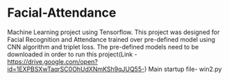 # Facial-Attendance
Machine Learning project using Tensorflow. This project was designed for Facial Recognition and Attendance trained over pre-defined model using CNN algorithm and triplet loss. 
The pre-defined models need to be downloaded in order to run this project(Link - https://drive.google.com/open?id=1EXPBSXwTaqrSC0OhUdXNmKSh9qJUQ55-)
Main startup file- win2.py

